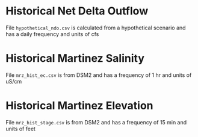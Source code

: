 # Historical Net Delta Outflow

File ``hypothetical_ndo.csv`` is calculated from a hypothetical scenario and has a daily frequency and units of cfs

# Historical Martinez Salinity

File ``mrz_hist_ec.csv`` is from DSM2 and has a frequency of 1 hr and units of uS/cm

# Historical Martinez Elevation

File ``mrz_hist_stage.csv`` is from DSM2 and has a frequency of 15 min and units of feet
